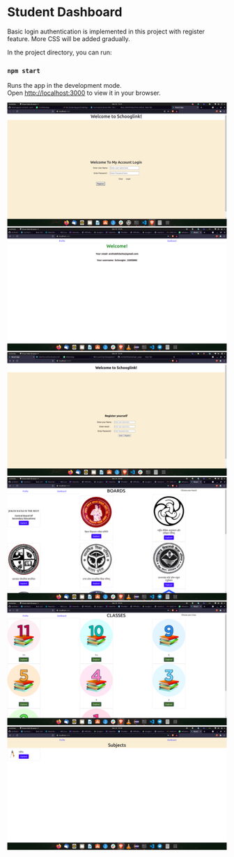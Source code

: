 # Student Dashboard

Basic login authentication is implemented in this project with register feature. More CSS will be added gradually.



In the project directory, you can run:

### `npm start`

Runs the app in the development mode.\
Open [http://localhost:3000](http://localhost:3000) to view it in your browser.

![Login Page](https://github.com/arohiabhilasha/internapp/blob/main/src/screenshots/login.png?raw=true) <br>
![Profile page](https://github.com/arohiabhilasha/internapp/blob/main/src/screenshots/profile.png?raw=true) 
![Register yourself](https://github.com/arohiabhilasha/internapp/blob/main/src/screenshots/register.png?raw=true)
![Boards](https://github.com/arohiabhilasha/internapp/blob/main/src/screenshots/boards.png?raw=true)
![Classes](https://github.com/arohiabhilasha/internapp/blob/main/src/screenshots/classes.png?raw=true)
![subject](https://github.com/arohiabhilasha/internapp/blob/main/src/screenshots/subject.png?raw=true)

